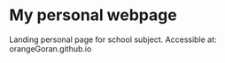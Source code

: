 # My personal webpage
Landing personal page for school subject. Accessible at: orangeGoran.github.io
